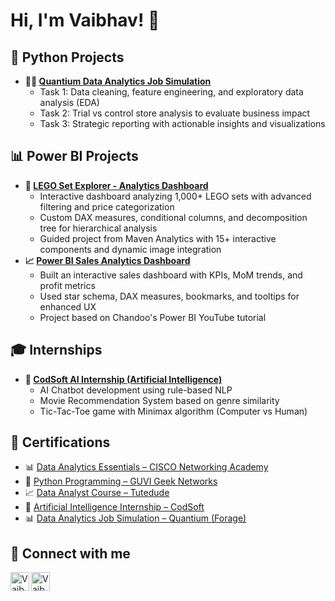 <h1>Hi, I'm Vaibhav! 👋</h1>

<!-- Python Projects Section -->
<h2>🐍 Python Projects</h2>
<ul>
  <li>
    <strong>👨‍💻 <a href="https://github.com/VaibhavKela/Quantium-Data-Analytics-Simulation" target="_blank">
      Quantium Data Analytics Job Simulation</a></strong>
    <ul>
      <li>Task 1: Data cleaning, feature engineering, and exploratory data analysis (EDA)</li>
      <li>Task 2: Trial vs control store analysis to evaluate business impact</li>
      <li>Task 3: Strategic reporting with actionable insights and visualizations</li>
    </ul>
  </li>
</ul>

<!-- Power BI Projects Section -->
<h2>📊 Power BI Projects</h2>
<ul>
  <li>
    <strong>🧱 <a href="https://github.com/VaibhavKela/lego-set-explorer-powerbi" target="_blank">
      LEGO Set Explorer - Analytics Dashboard</a></strong>
    <ul>
      <li>Interactive dashboard analyzing 1,000+ LEGO sets with advanced filtering and price categorization</li>
      <li>Custom DAX measures, conditional columns, and decomposition tree for hierarchical analysis</li>
      <li>Guided project from Maven Analytics with 15+ interactive components and dynamic image integration</li>
    </ul>
  </li>
  <li>
    <strong>📈 <a href="https://github.com/VaibhavKela/PowerBI-Sales-Dashboard" target="_blank">
      Power BI Sales Analytics Dashboard</a></strong>
    <ul>
      <li>Built an interactive sales dashboard with KPIs, MoM trends, and profit metrics</li>
      <li>Used star schema, DAX measures, bookmarks, and tooltips for enhanced UX</li>
      <li>Project based on Chandoo's Power BI YouTube tutorial</li>
    </ul>
  </li>
</ul>


<!-- Internships Section -->
<h2>🎓 Internships</h2>
<ul>
  <li>
    <strong>🤖 <a href="https://github.com/VaibhavKela/CodSoft_Internship" target="_blank">
      CodSoft AI Internship (Artificial Intelligence)</a></strong>
    <ul>
      <li>AI Chatbot development using rule-based NLP</li>
      <li>Movie Recommendation System based on genre similarity</li>
      <li>Tic-Tac-Toe game with Minimax algorithm (Computer vs Human)</li>
    </ul>
  </li>
</ul>

<!-- Certifications Section -->
<h2>📜 Certifications</h2>
<ul>
  <li>📊 <a href="https://www.credly.com/badges/6cf51c8c-284a-4e3c-9496-ee68deb7ea26/linked_in?t=s2dq2g" target="_blank">
    Data Analytics Essentials – CISCO Networking Academy</a></li>
  <li>🐍 <a href="https://www.guvi.in/certificate?id=H9I09E96cS281141Yy" target="_blank">
    Python Programming – GUVI Geek Networks</a></li>
  <li>📈 <a href="https://upskill.tutedude.com/certificate/TD-VAIB-DA-1138" target="_blank">
    Data Analyst Course – Tutedude</a></li>
  <li>🤖 <a href="https://drive.google.com/file/d/1VabaJ0-hMpTovkpx9B5gMqzmIK7A3ONA/view" target="_blank">
    Artificial Intelligence Internship – CodSoft</a></li>
  <li>📊 <a href="https://forage-uploads-prod.s3.amazonaws.com/completion-certificates/32A6DqtsbF7LbKdcq/NkaC7knWtjSbi6aYv_32A6DqtsbF7LbKdcq_bdXqg29bcrtLAZPvn_1752436094178_completion_certificate.pdf" target="_blank">
    Data Analytics Job Simulation – Quantium (Forage)</a></li>
</ul>

<!-- Connect Section -->
<h2>🤳 Connect with me</h2>

<p>
  <a href="https://www.linkedin.com/in/vaibhav-kela-860189230" target="_blank">
    <img align="left" alt="Vaibhav | LinkedIn" width="30px" src="https://cdn.jsdelivr.net/npm/simple-icons@v3/icons/linkedin.svg" />
  </a>
  <a href="https://www.instagram.com/VAIBHAVKELA/" target="_blank">
    <img align="left" alt="Vaibhav | Instagram" width="30px" src="https://cdn.jsdelivr.net/npm/simple-icons@v3/icons/instagram.svg" />
  </a>
</p>
